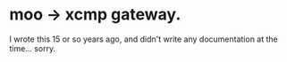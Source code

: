 
# moo -> xcmp gateway.

I wrote this 15 or so years ago, and didn't write any documentation at the time... sorry.
